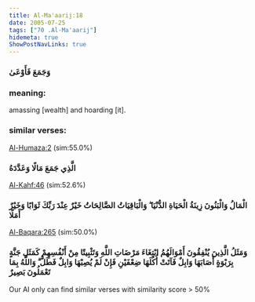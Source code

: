 ```yaml
---
title: Al-Ma'aarij:18
date: 2005-07-25
tags: ["70 .Al-Ma'aarij"]
hidemeta: true 
ShowPostNavLinks: true 
---
```

### وَجَمَعَ فَأَوْعَىٰ
### meaning: 
amassing [wealth] and hoarding [it].
### similar verses: 

[Al-Humaza:2](/104/2) (sim:55.0%)

### الَّذِي جَمَعَ مَالًا وَعَدَّدَهُ

[Al-Kahf:46](/18/46) (sim:52.6%)

### الْمَالُ وَالْبَنُونَ زِينَةُ الْحَيَاةِ الدُّنْيَا ۖ وَالْبَاقِيَاتُ الصَّالِحَاتُ خَيْرٌ عِنْدَ رَبِّكَ ثَوَابًا وَخَيْرٌ أَمَلًا

[Al-Baqara:265](/2/265) (sim:50.0%)

### وَمَثَلُ الَّذِينَ يُنْفِقُونَ أَمْوَالَهُمُ ابْتِغَاءَ مَرْضَاتِ اللَّهِ وَتَثْبِيتًا مِنْ أَنْفُسِهِمْ كَمَثَلِ جَنَّةٍ بِرَبْوَةٍ أَصَابَهَا وَابِلٌ فَآتَتْ أُكُلَهَا ضِعْفَيْنِ فَإِنْ لَمْ يُصِبْهَا وَابِلٌ فَطَلٌّ ۗ وَاللَّهُ بِمَا تَعْمَلُونَ بَصِيرٌ

Our AI only can find similar verses with similarity score > 50% 

